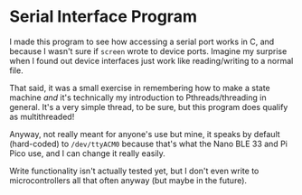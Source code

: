 # Serial Interface Program

I made this program to see how accessing a serial port works in C, and because I
wasn't sure if `screen` wrote to device ports. Imagine my surprise when I found 
out device interfaces just work like reading/writing to a normal file.

That said, it was a small exercise in remembering how to make a state machine
*and* it's technically my introduction to Pthreads/threading in general. It's a
very simple thread, to be sure, but this program does qualify as multithreaded!

Anyway, not really meant for anyone's use but mine, it speaks by default
(hard-coded) to `/dev/ttyACM0` because that's what the Nano BLE 33 and Pi Pico
use, and I can change it really easily.

Write functionality isn't actually tested yet, but I don't even write to
microcontrollers all that often anyway (but maybe in the future).
